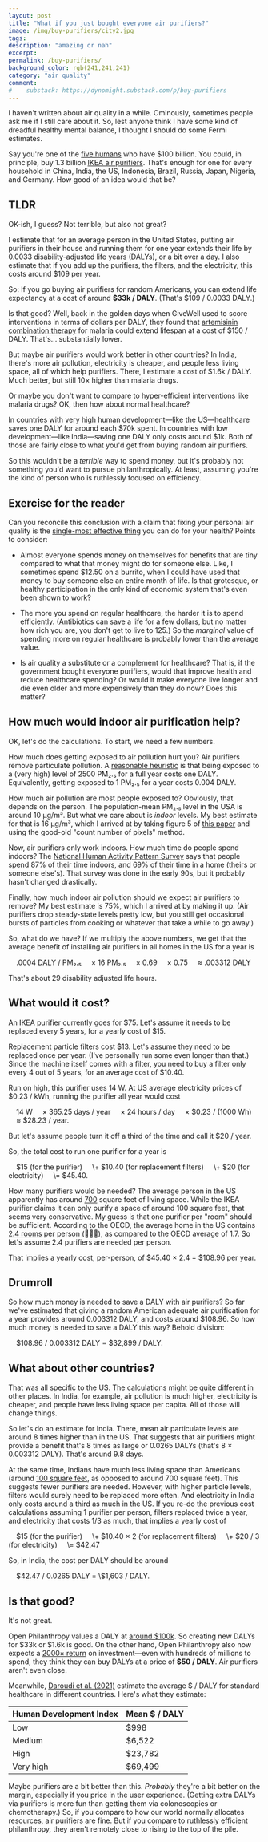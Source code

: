 ```yaml
---
layout: post
title: "What if you just bought everyone air purifiers?"
image: /img/buy-purifiers/city2.jpg
tags: 
description: "amazing or nah"
excerpt: 
permalink: /buy-purifiers/
background_color: rgb(241,241,241)
category: "air quality"
comment:
#    substack: https://dynomight.substack.com/p/buy-purifiers
---
```


I haven't written about air quality in a while. Ominously, sometimes people ask me if I still care about it. So, lest anyone think I have some kind of dreadful healthy mental balance, I thought I should do some Fermi estimates.

Say you're one of the [five humans](https://www.forbes.com/billionaires/) who have $100 billion. You could, in principle, buy 1.3 billion [IKEA air purifiers](/ikea-purifier/). That's enough for one for every household in China, India, the US, Indonesia, Brazil, Russia, Japan, Nigeria, and Germany. How good of an idea would that be?

## TLDR

OK-ish, I guess? Not terrible, but also not great?

I estimate that for an average person in the United States, putting air purifiers in their house and running them for one year extends their life by 0.0033 disability-adjusted life years (DALYs), or a bit over a day. I also estimate that if you add up the purifiers, the filters, and the electricity, this costs around \$109 per year.

So: If you go buying air purifiers for random Americans, you can extend life expectancy at a cost of around **\$33k / DALY**. (That's \$109 / 0.0033 DALY.)

Is that good? Well, back in the golden days when GiveWell used to score interventions in terms of dollars per DALY, they found that [artemisinin combination therapy](https://www.givewell.org/international/technical/programs/malaria-treatment) for malaria could extend lifespan at a cost of $150 / DALY. That's... substantially lower.

But maybe air purifiers would work better in other countries? In India, there's more air pollution, electricity is cheaper, and people less living space, all of which help purifiers. There, I estimate a cost of $1.6k / DALY.  Much better, but still 10× higher than malaria drugs.

Or maybe you don't want to compare to hyper-efficient interventions like malaria drugs? OK, then how about normal healthcare?

In countries with very high human development—like the US—healthcare saves one DALY for around each $70k spent. In countries with low development—like India—saving one DALY only costs around \$1k. Both of those are fairly close to what you'd get from buying random air purifiers.

So this wouldn't be a *terrible* way to spend money, but it's probably not something you'd want to pursue philanthropically. At least, assuming you're the kind of person who is ruthlessly focused on efficiency.

## Exercise for the reader

Can you reconcile this conclusion with a claim that fixing your personal air quality is the [single-most effective thing](/air/) you can do for your health? Points to consider:

* Almost everyone spends money on themselves for benefits that are tiny compared to what that money might do for someone else. Like, I sometimes spend \$12.50 on a burrito, when I could have used that money to buy someone else an entire month of life. Is that grotesque, or healthy participation in the only kind of economic system that's even been shown to work?

* The more you spend on regular healthcare, the harder it is to spend efficiently. (Antibiotics can save a life for a few dollars, but no matter how rich you are, you don't get to live to 125.) So the *marginal* value of spending more on regular healthcare is probably lower than the average value.

* Is air quality a substitute or a complement for healthcare? That is, if the government bought everyone purifiers, would that improve health and reduce healthcare spending? Or would it make everyone live longer and die even older and more expensively than they do now? Does this matter?

## How much would indoor air purification help?

OK, let's do the calculations. To start, we need a few numbers.

How much does getting exposed to air pollution hurt you? Air purifiers remove particulate pollution. A [reasonable heuristic](/air/#a-heuristic-to-quantify-harms) is that being exposed to a (very high) level of 2500 PM₂.₅ for a full year costs one DALY. Equivalently, getting exposed to 1 PM₂.₅ for a year costs 0.004 DALY.

How much air pollution are most people exposed to? Obviously, that depends on the person. The population-mean PM₂.₅ level in the USA is around 10 μg/m³. But what we care about is *indoor* levels. My best estimate for that is 16 μg/m³, which I arrived at by taking figure 5 of [this paper](https://doi.org/10.1101/2021.11.10.21266177) and using the good-old "count number of pixels" method.

Now, air purifiers only work indoors. How much time do people spend indoors? The [National Human Activity Pattern Survey](/air/#where-people-spend-their-time) says that people spend 87% of their time indoors, and 69% of their time in a home (theirs or someone else's). That survey was done in the early 90s, but it probably hasn't changed drastically.

Finally, how much indoor air pollution should we expect air purifiers to remove? My best estimate is 75%, which I arrived at by making it up. (Air purifiers drop steady-state levels pretty low, but you still get occasional bursts of particles from cooking or whatever that take a while to go away.)

So, what do we have? If we multiply the above numbers, we get that the average benefit of installing air purifiers in all homes in the US for a year is

<div class="eq" markdown="1">
&nbsp;&nbsp;&nbsp;&nbsp;.0004 DALY / PM₂.₅  
&nbsp;&nbsp;&nbsp;&nbsp;× 16 PM₂.₅  
&nbsp;&nbsp;&nbsp;&nbsp;× 0.69  
&nbsp;&nbsp;&nbsp;&nbsp;× 0.75  
&nbsp;&nbsp;&nbsp;&nbsp;≈ .003312 DALY
</div>

That's about 29 disability adjusted life hours.

## What would it cost?

An IKEA purifier currently goes for \$75. Let's assume it needs to be replaced every 5 years, for a yearly cost of \$15.

Replacement particle filters cost \$13. Let's assume they need to be replaced once per year. (I've personally run some even longer than that.) Since the machine itself comes with a filter, you need to buy a filter only every 4 out of 5 years, for an average cost of \$10.40.

Run on high, this purifier uses 14 W. At US average electricity prices of $0.23 / kWh, running the purifier all year would cost

<div class="eq" markdown="1">
&nbsp;&nbsp;&nbsp;&nbsp;14 W  
&nbsp;&nbsp;&nbsp;&nbsp;× 365.25 days / year  
&nbsp;&nbsp;&nbsp;&nbsp;× 24 hours / day  
&nbsp;&nbsp;&nbsp;&nbsp;× $0.23 / (1000 Wh)  
&nbsp;&nbsp;&nbsp;&nbsp;≈ $28.23 / year.
</div>

But let's assume people turn it off a third of the time and call it \$20 / year.

So, the total cost to run one purifier for a year is

<div class="eq" markdown="1">
&nbsp;&nbsp;&nbsp;&nbsp;$15 (for the purifier)  
&nbsp;&nbsp;&nbsp;&nbsp;\+ $10.40 (for replacement filters)  
&nbsp;&nbsp;&nbsp;&nbsp;\+ $20 (for electricity)  
&nbsp;&nbsp;&nbsp;&nbsp;\= $45.40.
</div>

How many purifiers would be needed? The average person in the US apparently has around [700](https://www.titlemax.com/discovery-center/first-time-home-buyer/where-in-the-u-s-can-you-get-the-most-square-feet-per-person/) square feet of living space. While the IKEA purifier claims it can only purify a space of around 100 square feet, that seems very conservative. My guess is that one purifier per "room" should be sufficient. According to the OECD, the average home in the US contains [2.4 rooms](https://www.oecdbetterlifeindex.org/topics/housing/) per person (🦅🇺🇸), as compared to the OECD average of 1.7. So let's assume 2.4 purifiers are needed per person.

That implies a yearly cost, per-person, of $45.40 × 2.4 = $108.96 per year.

## Drumroll

So how much money is needed to save a DALY with air purifiers? So far we've estimated that giving a random American adequate air purification for a year provides around 0.003312 DALY, and costs around \$108.96. So how much money is needed to save a DALY this way? Behold division:

&nbsp;&nbsp;&nbsp;&nbsp;\$108.96 / 0.003312 DALY = \$32,899 / DALY.

## What about other countries?

That was all specific to the US. The calculations might be quite different in other places. In India, for example, air pollution is much higher, electricity is cheaper, and people have less living space per capita. All of those will change things.

So let's do an estimate for India. There, mean air particulate levels are around 8 times higher than in the US. That suggests that air purifiers might provide a benefit that's 8 times as large or 0.0265 DALYs (that's 8 × 0.003312 DALY). That's around 9.8 days.

At the same time, Indians have much less living space than Americans (around [100 square feet](https://en.wikipedia.org/wiki/Housing_in_India), as opposed to around 700 square feet). This suggests fewer purifiers are needed. However, with higher particle levels, filters would surely need to be replaced more often. And electricity in India only costs around a third as much in the US. If you re-do the previous cost calculations assuming 1 purifier per person, filters replaced twice a year, and electricity that costs 1/3 as much, that implies a yearly cost of

<div class="eq" markdown="1">
&nbsp;&nbsp;&nbsp;&nbsp;$15 (for the purifier)  
&nbsp;&nbsp;&nbsp;&nbsp;\+ $10.40 × 2 (for replacement filters)  
&nbsp;&nbsp;&nbsp;&nbsp;\+ $20 / 3 (for electricity)  
&nbsp;&nbsp;&nbsp;&nbsp;\= $42.47
</div>

So, in India, the cost per DALY should be around

<div class="eq" markdown="1">
&nbsp;&nbsp;&nbsp;&nbsp;$42.47 / 0.0265 DALY = \$1,603 / DALY.
</div>

## Is that good?

It's not great.

Open Philanthropy values a DALY at [around $100k](https://www.openphilanthropy.org/research/technical-updates-to-our-global-health-and-wellbeing-cause-prioritization-framework/#3-new-moral-weights). So creating new DALYs for \$33k or \$1.6k is good. On the other hand, Open Philanthropy also now expects a [2000× return](https://forum.effectivealtruism.org/posts/KuByzfn6yiKMWBKmr/our-planned-allocation-to-givewell-s-recommendations-for-the) on investment—even with hundreds of millions to spend, they think they can buy DALYs at a price of **\$50 / DALY**. Air purifiers aren't even close.

Meanwhile, [Daroudi et al. (2021)](https://doi.org/10.1186/s12962-021-00260-0) estimate the average $ / DALY for standard healthcare in different countries. Here's what they estimate:

| Human Development Index | Mean $ / DALY |
|-|-|
| Low | $998 |
| Medium | $6,522 |
| High | $23,782 | 
| Very high | $69,499 |

Maybe purifiers are a bit better than this. *Probably* they're a bit better on the margin, especially if you price in the user experience. (Getting extra DALYs via purifiers is more fun than getting them via colonoscopies or chemotherapy.) So, if you compare to how our world normally allocates resources, air purifiers are fine. But if you compare to ruthlessly efficient philanthropy, they aren't remotely close to rising to the top of the pile.